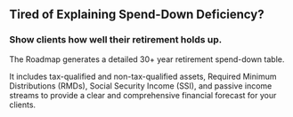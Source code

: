 ## Tired of Explaining Spend-Down Deficiency?

### Show&nbsp;clients how&nbsp;well their retirement holds&nbsp;up.

The Roadmap generates a detailed 30+ year retirement spend-down table. 

It includes tax-qualified and non-tax-qualified assets, Required Minimum Distributions (RMDs), Social Security Income (SSI), and passive income streams to provide a clear and comprehensive financial forecast for your clients.
